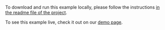 To download and run this example locally, please follow the instructions [in the readme file of the project](https://github.com/acidb/mobiscroll-demos-angular?tab=readme-ov-file#mobiscroll-angular-demos).

To see this example live, check it out on our [demo page](https://demo.mobiscroll.com/angular/timeline/dynamically-color-and-invalidate#).
